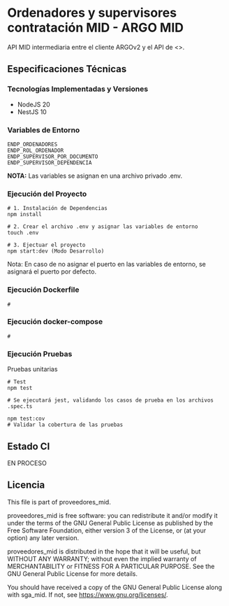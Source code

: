 # Ordenadores y supervisores contratación MID - ARGO MID

API MID intermediaria entre el cliente ARGOv2 y el API de <>.

## Especificaciones Técnicas

### Tecnologías Implementadas y Versiones
* NodeJS 20
* NestJS 10

### Variables de Entorno
```shell
ENDP_ORDENADORES
ENDP_ROL_ORDENADOR
ENDP_SUPERVISOR_POR_DOCUMENTO
ENDP_SUPERVISOR_DEPENDENCIA
```
**NOTA:** Las variables se asignan en una archivo privado .env.

### Ejecución del Proyecto
```shell
# 1. Instalación de Dependencias
npm install

# 2. Crear el archivo .env y asignar las variables de entorno
touch .env

# 3. Ejectuar el proyecto
npm start:dev (Modo Desarrollo)
```

Nota: En caso de no asignar el puerto en las variables de entorno, se asignará el puerto por defecto.
### Ejecución Dockerfile
```shell
# 
```

### Ejecución docker-compose
```shell
# 
```

### Ejecución Pruebas

Pruebas unitarias
```shell
# Test
npm test

# Se ejecutará jest, validando los casos de prueba en los archivos .spec.ts

npm test:cov
# Validar la cobertura de las pruebas
```

## Estado CI

EN PROCESO

## Licencia

This file is part of proveedores_mid.

proveedores_mid is free software: you can redistribute it and/or modify it under the terms of the GNU General Public License as published by the Free Software Foundation, either version 3 of the License, or (at your option) any later version.

proveedores_mid is distributed in the hope that it will be useful, but WITHOUT ANY WARRANTY; without even the implied warranty of MERCHANTABILITY or FITNESS FOR A PARTICULAR PURPOSE. See the GNU General Public License for more details.

You should have received a copy of the GNU General Public License along with sga_mid. If not, see https://www.gnu.org/licenses/.
